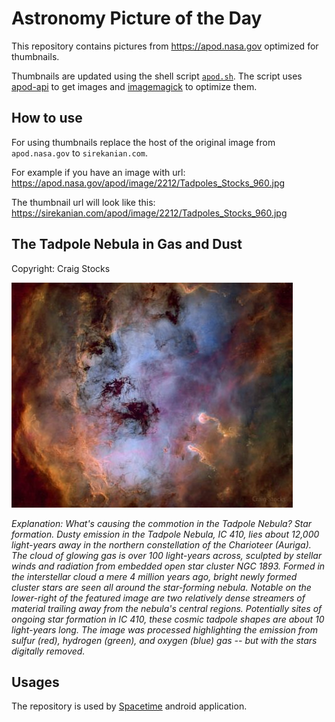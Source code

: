 # Astronomy Picture of the Day

This repository contains pictures from https://apod.nasa.gov optimized for thumbnails.

Thumbnails are updated using the shell script [`apod.sh`](apod.sh). The script
uses [apod-api](https://github.com/nasa/apod-api) to get images and [imagemagick](https://imagemagick.org) to
optimize them.

## How to use

For using thumbnails replace the host of the original image from `apod.nasa.gov` to `sirekanian.com`.

For example if you have an image with url:<br>
https://apod.nasa.gov/apod/image/2212/Tadpoles_Stocks_960.jpg

The thumbnail url will look like this:<br>
https://sirekanian.com/apod/image/2212/Tadpoles_Stocks_960.jpg

## The Tadpole Nebula in Gas and Dust

Copyright: Craig Stocks

[![the picture of the day][1]][2]

_Explanation: What's causing the commotion in the Tadpole Nebula? Star formation.  Dusty emission in the Tadpole Nebula, IC 410, lies about 12,000 light-years away in the northern constellation of the Charioteer (Auriga). The cloud of glowing gas is over 100 light-years across, sculpted by stellar winds and radiation from embedded open star cluster NGC 1893. Formed in the interstellar cloud a mere 4 million years ago, bright newly formed cluster stars are seen all around the star-forming nebula.  Notable on the lower-right of the featured image are two relatively dense streamers of material trailing away from the nebula's central regions. Potentially sites of ongoing star formation in IC 410, these cosmic tadpole shapes are about 10 light-years long. The image was processed highlighting the emission from sulfur (red), hydrogen (green), and oxygen (blue) gas -- but with the stars digitally removed._

## Usages

The repository is used by [Spacetime][3] android application.

[1]: image/2212/Tadpoles_Stocks_960.jpg

[2]: https://apod.nasa.gov/apod/image/2212/Tadpoles_Stocks_960.jpg

[3]: https://github.com/sirekanian/spacetime
